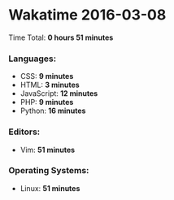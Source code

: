 # Wakatime 2016-03-08

Time Total: **0 hours 51 minutes**

### Languages:
- CSS: **9 minutes** 
- HTML: **3 minutes** 
- JavaScript: **12 minutes** 
- PHP: **9 minutes** 
- Python: **16 minutes** 

### Editors:
- Vim: **51 minutes** 

### Operating Systems:
- Linux: **51 minutes** 

